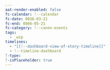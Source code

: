 ```yaml
---
aat-render-enabled: false
fc-calendar: ᛏ--calendar
fc-date: 0836-03-21
fc-end: 0866-05-21
fc-category: ᛏ--canon-events
tags:
  - _wip
timelines:
  - "[[ᛏ--dashboard-view-of-story-timeline]]"
  - ᛏ--timeline-dashboard
ᛏ-type:
ᛏ-isPlaceholder: true
---
```

